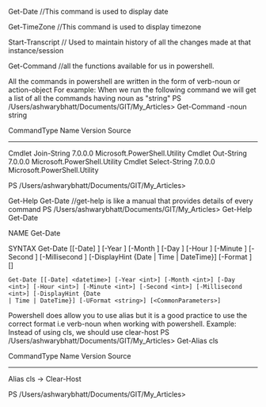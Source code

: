 Get-Date //This command is used to display date

Get-TimeZone //This command is used to display timezone

Start-Transcript // Used to maintain history of all the changes made at that instance/session

Get-Command //all the functions available for us in powershell.

All the commands in powershell are written in the form of verb-noun or action-object
For example: When we run the following command we will get a list of all the commands having noun as "string"
PS /Users/ashwarybhatt/Documents/GIT/My_Articles> Get-Command -noun string


CommandType     Name                                               Version    Source
-----------     ----                                               -------    ------
Cmdlet          Join-String                                        7.0.0.0    Microsoft.PowerShell.Utility
Cmdlet          Out-String                                         7.0.0.0    Microsoft.PowerShell.Utility
Cmdlet          Select-String                                      7.0.0.0    Microsoft.PowerShell.Utility

PS /Users/ashwarybhatt/Documents/GIT/My_Articles>



Get-Help Get-Date //get-help is like a manual that provides details of every command 
PS /Users/ashwarybhatt/Documents/GIT/My_Articles> Get-Help Get-Date

NAME
    Get-Date
    
SYNTAX
    Get-Date [[-Date] <datetime>] [-Year <int>] [-Month <int>] [-Day <int>] [-Hour <int>] [-Minute <int>] [-Second <int>] [-Millisecond <int>] [-DisplayHint {Date 
    | Time | DateTime}] [-Format <string>] [<CommonParameters>]
    
    Get-Date [[-Date] <datetime>] [-Year <int>] [-Month <int>] [-Day <int>] [-Hour <int>] [-Minute <int>] [-Second <int>] [-Millisecond <int>] [-DisplayHint {Date 
    | Time | DateTime}] [-UFormat <string>] [<CommonParameters>]


    
        
Powershell does allow you to use alias but it is a good practice to use the correct format i.e verb-noun when working with powershell.
Example: Instead of using cls, we should use clear-host 
PS /Users/ashwarybhatt/Documents/GIT/My_Articles> Get-Alias cls       


CommandType     Name                                               Version    Source
-----------     ----                                               -------    ------
Alias           cls -> Clear-Host                                             

PS /Users/ashwarybhatt/Documents/GIT/My_Articles>
